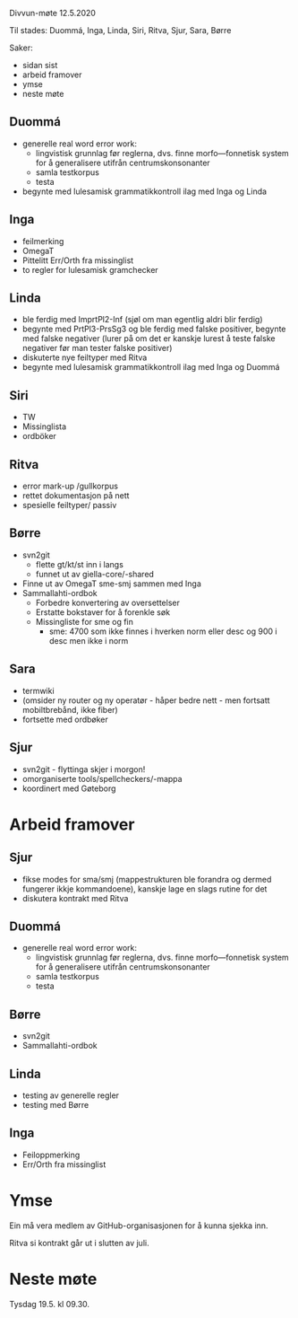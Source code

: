 Divvun-møte 12.5.2020

Til stades: Duommá, Inga, Linda, Siri, Ritva, Sjur, Sara, Børre

Saker:
* sidan sist
* arbeid framover
* ymse
* neste møte

##  Duommá
* generelle real word error work:
    - lingvistisk grunnlag før reglerna, dvs. finne morfo—fonnetisk system for å generalisere utifrån centrumskonsonanter
    - samla testkorpus
    - testa
* begynte med lulesamisk grammatikkontroll ilag med Inga og Linda

##  Inga
* feilmerking
* OmegaT
* Pittelitt Err/Orth fra missinglist
* to regler for lulesamisk gramchecker

##  Linda
* ble ferdig med ImprtPl2-Inf (sjøl om man egentlig aldri blir ferdig)
* begynte med PrtPl3-PrsSg3 og ble ferdig med falske positiver, begynte med falske negativer (lurer på om det er kanskje lurest å teste falske negativer før man tester falske positiver)
* diskuterte nye feiltyper med Ritva
* begynte med lulesamisk grammatikkontroll ilag med Inga og Duommá

##  Siri
* TW
* Missinglista
* ordböker

##  Ritva
* error mark-up /gullkorpus
* rettet dokumentasjon på nett
* spesielle feiltyper/ passiv

##  Børre
* svn2git
    - flette gt/kt/st inn i langs
    - funnet ut av giella-core/-shared
* Finne ut av OmegaT sme-smj sammen med Inga
* Sammallahti-ordbok
    - Forbedre konvertering av oversettelser
    - Erstatte bokstaver for å forenkle søk
    - Missingliste for sme og fin
        - sme: 4700 som ikke finnes i hverken norm eller desc og 900 i desc men ikke i norm

##  Sara
* termwiki
* (omsider ny router og ny operatør - håper bedre nett - men fortsatt mobiltbrebånd, ikke
fiber)
* fortsette med ordbøker

##  Sjur
* svn2git - flyttinga skjer i morgon!
* omorganiserte tools/spellcheckers/-mappa
* koordinert med Gøteborg

#  Arbeid framover

##  Sjur
* fikse modes for sma/smj (mappestrukturen ble forandra og dermed fungerer ikkje kommandoene), kanskje lage en slags rutine for det
* diskutera kontrakt med Ritva

##  Duommá
* generelle real word error work:
    - lingvistisk grunnlag før reglerna, dvs. finne morfo—fonnetisk system for å generalisere utifrån centrumskonsonanter
    - samla testkorpus
    - testa

##  Børre
* svn2git
* Sammallahti-ordbok

##  Linda
* testing av generelle regler
* testing med Børre

##  Inga
* Feiloppmerking
* Err/Orth fra missinglist

#  Ymse

Ein må vera medlem av GitHub-organisasjonen for å kunna sjekka inn.

Ritva si kontrakt går ut i slutten av juli.

#  Neste møte

Tysdag 19.5. kl 09.30.

